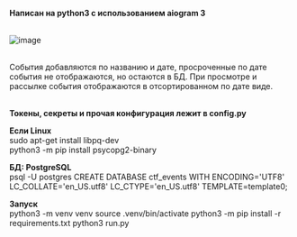 **Написан на python3 с использованием aiogram 3** 
<br><br>

![image](https://github.com/temlakoz/tgbot-event-notifier/assets/44872170/795d31e4-1b24-43a0-85e6-fc21ccfc5dd6)

<br>
События добавляются по названию и дате, просроченные по дате события не отображаются, но остаются в БД. При просмотре и рассылке события отображаются в отсортированном по дате виде.
<br><br>

**Токены, секреты и прочая конфигурация лежит в config.py**

**Если Linux** <br>
sudo apt-get install libpq-dev <br>
python3 -m pip install psycopg2-binary<br>

**БД: PostgreSQL** <br>
psql -U postgres 
CREATE DATABASE ctf_events WITH ENCODING='UTF8' LC_COLLATE='en_US.utf8' LC_CTYPE='en_US.utf8' TEMPLATE=template0;


**Запуск**
<br>
python3 -m venv venv
source .venv/bin/activate
python3 -m pip install -r requirements.txt
python3 run.py
